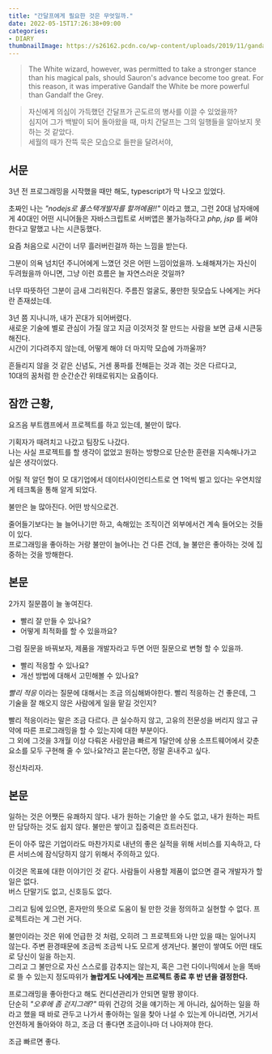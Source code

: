 ```yaml
---
title: "간달프에게 필요한 것은 무엇일까."
date: 2022-05-15T17:26:38+09:00
categories:
- DIARY
thumbnailImage: https://s26162.pcdn.co/wp-content/uploads/2019/11/gandalf.jpg
---
```


> The White wizard, however, was permitted to take a stronger stance than his magical pals, should Sauron's advance become too great. For this reason, it was imperative Gandalf the White be more powerful than Gandalf the Grey.

> 자신에게 의심이 가득했던 간달프가 곤도르의 병사를 이끌 수 있었을까?  
> 심지어 그가 백발이 되어 돌아왔을 때,
> 마치 간달프는 그의 일행들을 알아보지 못하는 것 같았다.  
> 세월의 때가 잔뜩 묵은 모습으로 들판을 달려서야,

서문
----

3년 전 프로그래밍을 시작했을 때만 해도, typescript가 막 나오고 있었다.

초짜인 나는 *"nodejs로 풀스택개발자를 할꺼에욤!!"* 이라고 했고, 그런 20대 남자애에게 40대인 어떤 시니어들은 자바스크립트로 서버앱은 불가능하다고 *php, jsp* 를 써야한다고 말했고 나는 시큰둥했다.

요즘 처음으로 시간이 너무 흘러버린걸까 하는 느낌을 받는다.

그분이 의욕 넘치던 주니어에게 느꼈던 것은 어떤 느낌이었을까. 노쇄해져가는 자신이 두려웠을까 아니면, 그냥 이런 흐름은 늘 자연스러운 것일까?

너무 따뜻하던 그분이 금새 그리워진다. 주름진 얼굴도, 풍만한 뒷모습도 나에게는 커다란 존재셨는데.

3년 쯤 지나니까, 내가 꼰대가 되어버렸다.  
새로운 기술에 별로 관심이 가질 않고 지금 이것저것 잘 만드는 사람을 보면 금새 시큰둥해진다.  
시간이 기다려주지 않는데, 어떻게 해야 더 마지막 모습에 가까울까?  

흔들리지 않을 것 같은 신념도, 거센 풍파를 전해듣는 것과 겪는 것은 다르다고,  
10대의 꿈처럼 한 순간순간 위태로워지는 요즘이다.

잠깐 근황,
----------

요즈음 부트캠프에서 프로젝트를 하고 있는데, 불만이 많다.

기획자가 때려치고 나갔고 팀장도 나갔다.  
나는 사실 프로젝트를 할 생각이 없었고 원하는 방향으로 단순한 훈련을 지속해나가고 싶은 생각이었다.

어릴 적 알던 형이 모 대기업에서 데이터사이언티스트로 연 1억씩 벌고 있다는 우연치않게 테크톡을 통해 알게 되었다.

불만은 늘 많아진다. 어떤 방식으로건.

줄어들기보다는 늘 늘어나기만 하고, 속해있는 조직이건 외부에서건 계속 들어오는 것들이 있다.  
프로그래밍을 좋아하는 거랑 불만이 늘어나는 건 다른 건데, 늘 불만은 좋아하는 것에 집중하는 것을 방해한다.

본문
----

2가지 질문쯤이 늘 놓여진다.

- 빨리 잘 만들 수 있나요?
- 어떻게 최적화를 할 수 있을까요?

그럼 질문을 바꿔보자, 제품을 개발자라고 두면 어떤 질문으로 변형 할 수 있을까.

- 빨리 적응할 수 있나요?
- 개선 방법에 대해서 고민해볼 수 있나요?

*빨리 적응* 이라는 질문에 대해서는 조금 의심해봐야한다.
빨리 적응하는 건 좋은데, 그 기술을 잘 해오지 않은 사람에게 일을 맡길 것인지?

빨리 적응이라는 말은 조금 다르다. 큰 실수하지 않고, 고유의 전문성을 버리지 않고 규약에 따른 프로그래밍을 할 수 있는지에 대한 부분이다.  
그 외에 그것을 3개월 이상 다뤄온 사람만큼 빠르게 1달안에 상용 소프트웨어에서 갖춘 요소를 모두 구현해 줄 수 있나요?라고 묻는다면, 정말 혼내주고 싶다.  

정신차리자.

본문
----

일하는 것은 어쨋든 유쾌하지 않다. 내가 원하는 기술만 쓸 수도 없고, 내가 원하는 파트만 담당하는 것도 쉽지 않다. 불만은 쌓이고 집중력은 흐트러진다.

돈이 아주 많은 기업이라도 마찬가지로 내년의 좋은 실적을 위해 서비스를 지속하고, 다른 서비스에 잠식당하지 않기 위해서 주의하고 있다.

이것은 목표에 대한 이야기인 것 같다.
사람들이 사용할 제품이 없으면 결국 개발자가 할 일은 없다.  
버스 단말기도 없고, 신호등도 없다.

그리고 팀에 있으면, 혼자만의 뜻으로 도움이 될 만한 것을 정의하고 실현할 수 없다.
프로젝트라는 게 그런 거다.  

불만이라는 것은 위에 언급한 것 처럼, 오히려 그 프로젝트와 나만 있을 때는 일어나지 않는다. 주변 환경때문에 조금씩 조금씩 나도 모르게 생겨난다.
불만이 쌓여도 어떤 태도로 당신이 일을 하는지.  
그리고 그 불만으로 자신 스스로를 감추지는 않는지, 혹은 그런 다이나믹에서 눈을 똑바로 뜰 수 있는지 정도따위가 **놀랍게도 나에게는 프로젝트 종료 후 반 년을 결정한다.**

프로그래밍을 좋아한다고 해도 컨디션관리가 안되면 말짱 꽝이다.  
단순히 *"오후에 좀 걷지그래?"* 따위 건강의 것을 얘기하는 게 아니라, 싫어하는 일을 하라고 했을 때 바로 관두고 나가서 좋아하는 일을 찾아 나설 수 있는게 아니라면, 거기서 안전하게 돌아와야 하고, 조금 더 좋다면 조금이나마 더 나아져야 한다.

조금 빠르면 좋다.  


